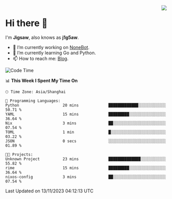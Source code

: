 <a href="#">
  <img align="right" src="https://github-readme-stats.vercel.app/api?username=j1g5awi&count_private=true&show_icons=true&title_color=80070B&text_color=B3B3B3&bg_color=212121&icon_color=80070B" />
</a>

# Hi there 👋

I'm **Jigsaw**, also knows as **j1g5aw**.

- 🔭 I’m currently working on [NoneBot](https://github.com/nonebot).
- 🌱 I’m currently learning Go and Python.
- 📫 How to reach me: [Blog](https://blog.maddestroyer.xyz/).

<!--START_SECTION:waka-->
![Code Time](http://img.shields.io/badge/Code%20Time-1%2C297%20hrs%2035%20mins-blue)

📊 **This Week I Spent My Time On** 

```text
🕑︎ Time Zone: Asia/Shanghai

💬 Programming Languages: 
Python                   20 mins             █████████████░░░░░░░░░░░░   50.71 % 
YAML                     15 mins             █████████░░░░░░░░░░░░░░░░   36.64 % 
Nix                      3 mins              ██░░░░░░░░░░░░░░░░░░░░░░░   07.54 % 
TOML                     1 min               █░░░░░░░░░░░░░░░░░░░░░░░░   03.22 % 
JSON                     0 secs              ░░░░░░░░░░░░░░░░░░░░░░░░░   01.89 % 

🐱‍💻 Projects: 
Unknown Project          23 mins             ██████████████░░░░░░░░░░░   55.82 % 
rime                     15 mins             █████████░░░░░░░░░░░░░░░░   36.64 % 
nixos-config             3 mins              ██░░░░░░░░░░░░░░░░░░░░░░░   07.54 % 
```


 Last Updated on 13/11/2023 04:12:13 UTC
<!--END_SECTION:waka-->
